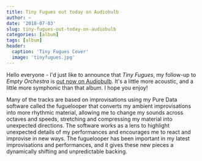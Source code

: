 ```yaml
---
title: Tiny Fugues out today on Audiobulb
author: ~
date: '2018-07-03'
slug: tiny-fugues-out-today-on-audiobulb
categories: [album]
tags: [album]
header:
  caption: 'Tiny Fugues Cover'
  image: 'tinyfugues.jpg'
---
```


Hello everyone - I'd just like to announce that *Tiny Fugues*, my follow-up to *Empty Orchestra* is [out now on Audiobulb](http://www.audiobulb.com/albums/AB078/AB078.htm). It's a little more acoustic, and a little more symphonic than that album. I hope you enjoy!

Many of the tracks are based on improvisations using my Pure Data software called the fuguelooper that converts my ambient improvisations into more rhythmic material, allowing me to change my sounds across octaves and speeds, stretching and compressing my material into unexpected directions. The software works as a lens to highlight unexpected details of my performances and encourages me to react and improvise in new ways. The fuguelooper has been important in my latest improvisations and performances, and it gives
these new pieces a dynamically shifting and unpredictable backing.